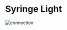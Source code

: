 # Syringe Light
![connection](https://github.com/lqiuuu/syringe-light/images/breadboard-connection.png?raw=true)
